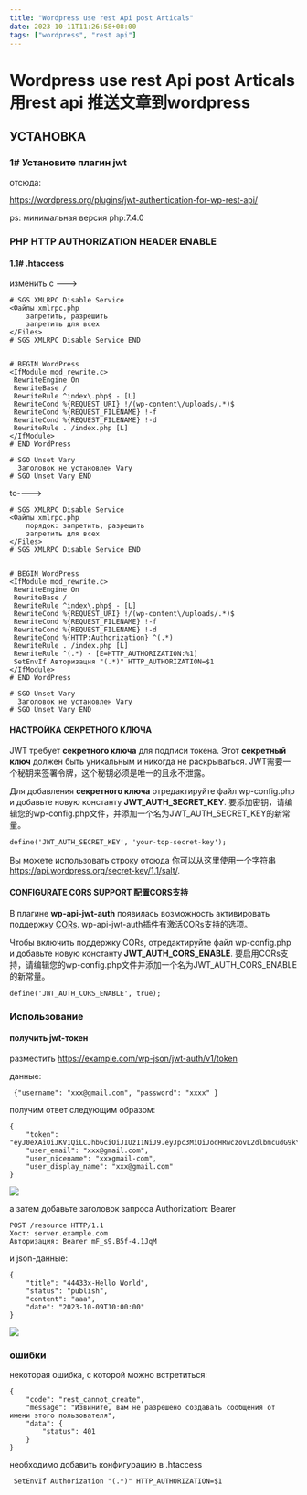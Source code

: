 ```yaml
---
title: "Wordpress use rest Api post Articals"
date: 2023-10-11T11:26:58+08:00
tags: ["wordpress", "rest api"]
---
```


# Wordpress use rest Api post Articals 用rest api 推送文章到wordpress

## УСТАНОВКА

### 1# Установите плагин jwt

отсюда:

https://wordpress.org/plugins/jwt-authentication-for-wp-rest-api/



ps: минимальная версия php:7.4.0

### PHP HTTP AUTHORIZATION HEADER ENABLE

#### 1.1# .htaccess

изменить с --->

```
# SGS XMLRPC Disable Service
<Файлы xmlrpc.php
	запретить, разрешить
	запретить для всех
</Files>
# SGS XMLRPC Disable Service END


# BEGIN WordPress
<IfModule mod_rewrite.c>
 RewriteEngine On
 RewriteBase /
 RewriteRule ^index\.php$ - [L]
 RewriteCond %{REQUEST_URI} !/(wp-content\/uploads/.*)$
 RewriteCond %{REQUEST_FILENAME} !-f
 RewriteCond %{REQUEST_FILENAME} !-d
 RewriteRule . /index.php [L]
</IfModule>
# END WordPress

# SGO Unset Vary
  Заголовок не установлен Vary
# SGO Unset Vary END
```

to---->

```
# SGS XMLRPC Disable Service
<Файлы xmlrpc.php
	порядок: запретить, разрешить
	запретить для всех
</Files>
# SGS XMLRPC Disable Service END


# BEGIN WordPress
<IfModule mod_rewrite.c>
 RewriteEngine On
 RewriteBase /
 RewriteRule ^index\.php$ - [L]
 RewriteCond %{REQUEST_URI} !/(wp-content\/uploads/.*)$
 RewriteCond %{REQUEST_FILENAME} !-f
 RewriteCond %{REQUEST_FILENAME} !-d
 RewriteCond %{HTTP:Authorization} ^(.*)
 RewriteRule . /index.php [L]
 RewriteRule ^(.*) - [E=HTTP_AUTHORIZATION:%1]
 SetEnvIf Авторизация "(.*)" HTTP_AUTHORIZATION=$1
</IfModule>
# END WordPress

# SGO Unset Vary
  Заголовок не установлен Vary
# SGO Unset Vary END

```

#### НАСТРОЙКА СЕКРЕТНОГО КЛЮЧА

JWT требует **секретного ключа** для подписи токена. Этот **секретный ключ** должен быть уникальным и никогда не раскрываться.
JWT需要一个秘钥来签署令牌，这个秘钥必须是唯一的且永不泄露。

Для добавления **секретного ключа** отредактируйте файл wp-config.php и добавьте новую константу **JWT_AUTH_SECRET_KEY**.
要添加密钥，请编辑您的wp-config.php文件，并添加一个名为JWT_AUTH_SECRET_KEY的新常量。

```
define('JWT_AUTH_SECRET_KEY', 'your-top-secret-key');
```

Вы можете использовать строку отсюда 你可以从这里使用一个字符串 https://api.wordpress.org/secret-key/1.1/salt/.


#### CONFIGURATE CORS SUPPORT 配置CORS支持

В плагине **wp-api-jwt-auth** появилась возможность активировать поддержку [CORs](https://en.wikipedia.org/wiki/Cross-origin_resource_sharing).
wp-api-jwt-auth插件有激活CORs支持的选项。

Чтобы включить поддержку CORs, отредактируйте файл wp-config.php и добавьте новую константу **JWT_AUTH_CORS_ENABLE**.
要启用CORs支持，请编辑您的wp-config.php文件并添加一个名为JWT_AUTH_CORS_ENABLE的新常量。

```
define('JWT_AUTH_CORS_ENABLE', true);
```



### Использование

#### получить jwt-токен

разместить https://example.com/wp-json/jwt-auth/v1/token

данные:

```
 {"username": "xxx@gmail.com", "password": "xxxx" }
```

получим ответ следующим образом:

```
{
    "token": "eyJ0eXAiOiJKV1QiLCJhbGciOiJIUzI1NiJ9.eyJpc3MiOiJodHRwczovL2dlbmcudG9kYXkiLCJpYXQiOjE2OTY5OTE0NjIsIm5iZiI6MTY5Njk5MTQ2MiwiZXhwIjoxNjk3NTk2MjYyLCJkYXRhIjp7InVzZXIiOnsiaWQiOiIxIn19fQ.VxdjEmKdqZShrHqzponvgHmHnp1HpkJaIgOqMj7G6Ggxxx",
    "user_email": "xxx@gmail.com",
    "user_nicename": "xxxgmail-com",
    "user_display_name": "xxx@gmail.com"
}
```

![](https://imagedelivery.net/L3derMyVP1V9uWRu-KGKdg/c3bbf81a-deaf-440a-d1fe-c83fd0a0a400/public)





а затем добавьте заголовок запроса Authorization: Bearer

```
POST /resource HTTP/1.1
Хост: server.example.com
Авторизация: Bearer mF_s9.B5f-4.1JqM
```

и json-данные:

```
{
	"title": "44433x-Hello World",
	"status": "publish",
	"content": "aaa",
	"date": "2023-10-09T10:00:00"
}
```

![](https://imagedelivery.net/L3derMyVP1V9uWRu-KGKdg/0948fcda-1fdd-4f42-68b5-9822016e7e00/public)

### ошибки



некоторая ошибка, с которой можно встретиться:

```
{
    "code": "rest_cannot_create",
    "message": "Извините, вам не разрешено создавать сообщения от имени этого пользователя",
    "data": {
        "status": 401
    }
}

```

необходимо добавить конфигурацию в .htaccess

```
 SetEnvIf Authorization "(.*)" HTTP_AUTHORIZATION=$1
```

